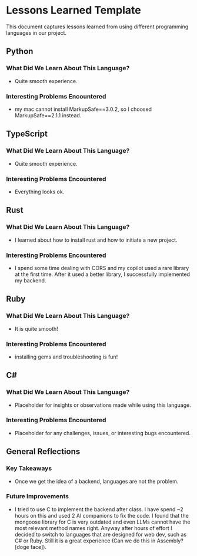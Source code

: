 
# Lessons Learned Template

This document captures lessons learned from using different programming languages in our project.

## Python

### What Did We Learn About This Language?
- Quite smooth experience.

### Interesting Problems Encountered
- my mac cannot install MarkupSafe==3.0.2, so I choosed MarkupSafe==2.1.1 instead.

## TypeScript

### What Did We Learn About This Language?
- Quite smooth experience.

### Interesting Problems Encountered
- Everything looks ok.

## Rust

### What Did We Learn About This Language?
- I learned about how to install rust and how to initiate a new project.

### Interesting Problems Encountered
- I spend some time dealing with CORS and my copilot used a rare library at the first time. After it used a better library, I successfully implemented my backend.

## Ruby

### What Did We Learn About This Language?
- It is quite smooth! 

### Interesting Problems Encountered
- installing gems and troubleshooting is fun!

## C#

### What Did We Learn About This Language?
- Placeholder for insights or observations made while using this language.

### Interesting Problems Encountered
- Placeholder for any challenges, issues, or interesting bugs encountered.

## General Reflections

### Key Takeaways
- Once we get the idea of a backend, languages are not the problem.

### Future Improvements
- I tried to use C to implement the backend after class. I have spend ~2 hours on this and used 2 AI companions to fix the code. I found that the mongoose library for C is very outdated and even LLMs cannot have the most relevant method names right. Anyway after hours of effort I decided to switch to languages that are designed for web dev, such as C# or Ruby. Still it is a great experience (Can we do this in Assembly? [doge face]).
